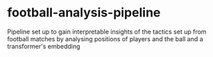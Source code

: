 # football-analysis-pipeline
Pipeline set up to gain interpretable insights of the tactics set up from football matches by analysing positions of players and the ball and a transformer's embedding
